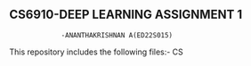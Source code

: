 ## CS6910-DEEP LEARNING ASSIGNMENT 1
                 -ANANTHAKRISHNAN A(ED22S015)
This repository includes the following files:-
    CS
